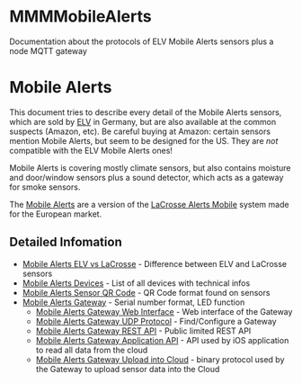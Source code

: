 # MMMMobileAlerts

Documentation about the protocols of ELV Mobile Alerts sensors plus a node MQTT gateway

# Mobile Alerts

This document tries to describe every detail of the Mobile Alerts sensors, which are sold by [ELV](https://www.elv.de/ip-wettersensoren-system.html) in Germany, but are also available at the common suspects (Amazon, etc). Be careful buying at Amazon: certain sensors mention Mobile Alerts, but seem to be designed for the US. They are _not_ compatible with the ELV Mobile Alerts ones!

Mobile Alerts is covering mostly climate sensors, but also contains moisture and door/window sensors plus a sound detector, which acts as a gateway for smoke sensors.

The [Mobile Alerts](http://www.mobile-alerts.eu) are a version of the [LaCrosse Alerts Mobile](http://www.lacrossetechnology.com/alerts/) system made for the European market.

## Detailed Infomation

- [Mobile Alerts ELV vs LaCrosse](MobileAlertsELVvsLaCrosse.markdown) - Difference between ELV and LaCrosse sensors
- [Mobile Alerts Devices](MobileAlertsDevices.markdown) - List of all devices with technical infos
- [Mobile Alerts Sensor QR Code](MobileAlertsSensorQRCode.markdown) - QR Code format found on sensors
- [Mobile Alerts Gateway](MobileAlertsGateway.markdown) - Serial number format, LED function
  * [Mobile Alerts Gateway Web Interface](MobileAlertsGatewayWebInterface.markdown) - Web interface of the Gateway
  * [Mobile Alerts Gateway UDP Protocol](MobileAlertsGatewayUDPInterface.markdown) - Find/Configure a Gateway
  * [Mobile Alerts Gateway REST API](MobileAlertsGatewayRESTAPI.markdown) - Public limited REST API
  * [Mobile Alerts Gateway Application API](MobileAlertsGatewayApplicationAPI.markdown) - API used by iOS application to read all data from the cloud
  * [Mobile Alerts Gateway Upload into Cloud](MobileAlertsGatewayBinaryUpload.markdown) - binary protocol used by the Gateway to upload sensor data into the Cloud
